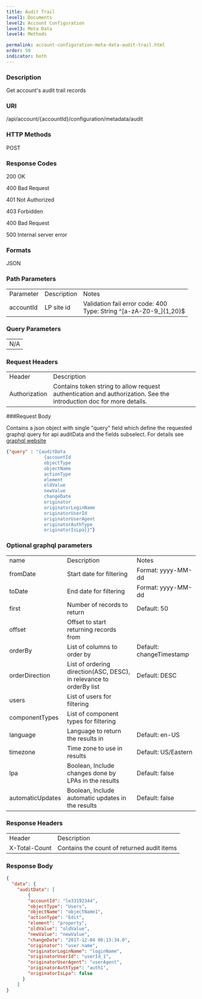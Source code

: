 ```yaml
---
title: Audit Trail
level1: Documents
level2: Account Configuration
level3: Meta Data
level4: Methods

permalink: account-configuration-meta-data-audit-trail.html
order: 50
indicator: both
---
```


### Description

Get account's audit trail records

### URI

/api/account/{accountId}/configuration/metadata/audit

### HTTP Methods

POST

### Response Codes

200 OK

400 Bad Request

401 Not Authorized

403 Forbidden

400 Bad Request

500 Internal server error

### Formats

JSON

### Path Parameters

<table>
  <tr>
    <td>Parameter</td>
    <td>Description</td>
    <td>Notes</td>
  </tr>
  <tr>
    <td>accountId</td>
    <td>LP site id</td>
    <td>Validation fail error code: 400<br>Type: String ^[a-zA-Z0-9_]{1,20}$</td>
  </tr>
</table>


### Query Parameters

<table>
  <tr>
    <td>N/A</td>
  </tr>
</table>

### Request Headers

<table>
  <tr>
    <td>Header</td>
    <td>Description</td>
  </tr>
  <tr>
    <td>Authorization</td>
    <td>Contains token string to allow request authentication and authorization. See the introduction doc for more details.</td>
  </tr>
</table> 

###Request Body

Contains a json object with single "query" field which define the requested graphql query for api auditData
and the fields subselect. For details see [graphql website](http://graphql.org/)

```json
{"query" : "{auditData  
              {accountId 
              objectType 
              objectName 
              actionType 
              element 
              oldValue 
              newValue 
              changeDate 
              originator 
              originatorLoginName 
              originatorUserId 
              originatorUserAgent 
              originatorAuthType 
              originatorIsLpa}}"}
```

### Optional graphql parameters

<table>
  <tr>
    <td>name</td>
    <td>Description</td>
    <td>Notes</td>
  </tr>
  <tr>
    <td>fromDate</td>
    <td>Start date for filtering</td>
    <td>Format: yyyy-MM-dd</td>
  </tr>
  <tr>
    <td>toDate</td>
    <td>End date for filtering</td>
    <td>Format: yyyy-MM-dd</td>
  </tr>
  <tr>
    <td>first</td>
    <td>Number of records to return</td>
    <td>Default: 50</td>
  </tr>
  <tr>
    <td>offset</td>
    <td>Offset to start returning records from</td>
    <td/>
  </tr>
  <tr>
    <td>orderBy</td>
    <td>List of columns to order by</td>
    <td>Default: changeTimestamp</td>
  </tr>
  <tr>
    <td>orderDirection</td>
    <td>List of ordering direction(ASC, DESC), in relevance to orderBy list</td>
    <td>Default: DESC</td>
  </tr>
  <tr>
    <td>users</td>
    <td>List of users for filtering</td>
    <td/>
  </tr>
  <tr>
    <td>componentTypes</td>
    <td>List of component types for filtering</td>
    <td/>
  </tr>
  <tr>
    <td>language</td>
    <td>Language to return the results in</td>
    <td>Default: en-US</td>
  </tr>
  <tr>
    <td>timezone</td>
    <td>Time zone to use in results</td>
    <td>Default: US/Eastern</td>
  </tr>
  <tr>
    <td>lpa</td>
    <td>Boolean, Include changes done by LPAs in the results</td>
    <td>Default: false</td>
  </tr>
  <tr>
    <td>automaticUpdates</td>
    <td>Boolean, Include automatic updates in the results</td>
    <td>Default: false</td>
  </tr>
</table>

### Response Headers

<table>
  <tr>
    <td>Header</td>
    <td>Description</td>
  </tr>
  <tr>
    <td>X-Total-Count</td>
    <td>Contains the count of returned audit items</td>
  </tr>
</table>


### Response Body
```json
{
  "data": {
    "auditData": [
        {
        "accountId": "le33192344",
        "objectType": "Users",
        "objectName": "objectName1",
        "actionType": "Edit",
        "element": "property",
        "oldValue": "oldValue",
        "newValue": "newValue",
        "changeDate": "2017-12-04 08:13:34.0",
        "originator": "user name",
        "originatorLoginName": "loginName",
        "originatorUserId": "userId_1",
        "originatorUserAgent": "userAgent",
        "originatorAuthType": "auth1",
        "originatorIsLpa": false
      }
    ]
}
```
